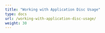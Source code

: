 ```yaml
---
title: "Working with Application Disc Usage"
type: docs
url: /working-with-application-disc-usage/
weight: 30
---
```


